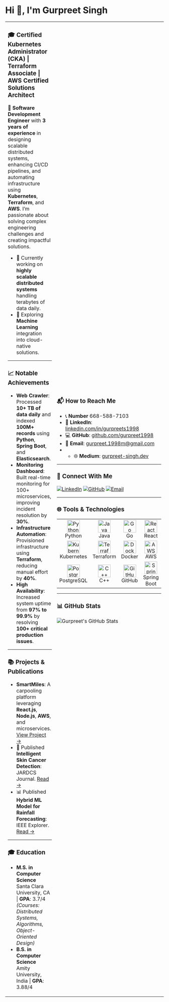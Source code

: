 # Hi 👋, I'm Gurpreet Singh

<table>
  <tr>
    <td>

### 🎓 Certified Kubernetes Administrator (CKA) | Terraform Associate | AWS Certified Solutions Architect

🚀 **Software Development Engineer** with **3 years of experience** in designing scalable distributed systems, enhancing CI/CD pipelines, and automating infrastructure using **Kubernetes**, **Terraform**, and **AWS**. I’m passionate about solving complex engineering challenges and creating impactful solutions.

- 🌟 Currently working on **highly scalable distributed systems** handling terabytes of data daily.
- 🌱 Exploring **Machine Learning** integration into cloud-native solutions.

---

### 📈 Notable Achievements
- **Web Crawler**: Processed **10+ TB of data daily** and indexed **100M+ records** using **Python**, **Spring Boot**, and **Elasticsearch**.
- **Monitoring Dashboard**: Built real-time monitoring for 100+ microservices, improving incident resolution by **30%**.
- **Infrastructure Automation**: Provisioned infrastructure using **Terraform**, reducing manual effort by **40%**.
- **High Availability**: Increased system uptime from **97% to 99.9%** by resolving **100+ critical production issues**.

---

### 📚 Projects & Publications
- **SmartMiles**: A carpooling platform leveraging **React.js**, **Node.js**, **AWS**, and microservices. [View Project →](#)
- 📰 Published **Intelligent Skin Cancer Detection**: JARDCS Journal. [Read →](#)
- 📊 Published **Hybrid ML Model for Rainfall Forecasting**: IEEE Explorer. [Read →](#)

---

### 🎓 Education
- **M.S. in Computer Science**  
  Santa Clara University, CA | **GPA**: 3.7/4  
  *(Courses: Distributed Systems, Algorithms, Object-Oriented Design)*  
- **B.S. in Computer Science**  
  Amity University, India | **GPA**: 3.88/4  

</td>
<td>

### 📬 How to Reach Me
- 📞 **Number** 668-588-7103
- 💼 **LinkedIn**: [linkedin.com/in/gurpreets1998](https://linkedin.com/in/gurpreets1998)  
- 💻 **GitHub**: [github.com/gurpreet1998](https://github.com/gurpreet1998)  
- 📧 **Email**: [gurpreet.1998m@gmail.com](mailto:gurpreet.1998m@gmail.com)
- - 🌐 **Medium**: [gurpreet-singh.dev](https://medium.com/devops-dev/externalizing-app-configuration-with-kubernetes-configmaps-helm-charts-and-terraform-a-deep-dive-bbe738705636)  

---

### 🌟 Connect With Me
[![LinkedIn](https://img.shields.io/badge/-LinkedIn-blue?logo=linkedin)](https://linkedin.com/in/gurpreets1998)
[![GitHub](https://img.shields.io/badge/-GitHub-black?logo=github)](https://github.com/gurpreet1998)
[![Email](https://img.shields.io/badge/-Email-red?logo=gmail)](mailto:gurpreet.1998m@gmail.com)

---

### 🌐 Tools & Technologies
<table>
  <tr>
    <td align="center"><img src="https://cdn.jsdelivr.net/gh/devicons/devicon/icons/python/python-original.svg" width="40" height="40" alt="Python"/><br>Python</td>
    <td align="center"><img src="https://cdn.jsdelivr.net/gh/devicons/devicon/icons/java/java-original.svg" width="40" height="40" alt="Java"/><br>Java</td>
    <td align="center"><img src="https://cdn.jsdelivr.net/gh/devicons/devicon/icons/go/go-original.svg" width="40" height="40" alt="Go"/><br>Go</td>
    <td align="center"><img src="https://cdn.jsdelivr.net/gh/devicons/devicon/icons/react/react-original.svg" width="40" height="40" alt="React"/><br>React</td>
  </tr>
  <tr>
    <td align="center"><img src="https://cdn.jsdelivr.net/gh/devicons/devicon/icons/kubernetes/kubernetes-plain.svg" width="40" height="40" alt="Kubernetes"/><br>Kubernetes</td>
    <td align="center"><img src="https://cdn.jsdelivr.net/gh/devicons/devicon/icons/terraform/terraform-original.svg" width="40" height="40" alt="Terraform"/><br>Terraform</td>
    <td align="center"><img src="https://cdn.jsdelivr.net/gh/devicons/devicon/icons/docker/docker-original.svg" width="40" height="40" alt="Docker"/><br>Docker</td>
    <td align="center"><img src="https://cdn.jsdelivr.net/gh/devicons/devicon/icons/aws/aws-original.svg" width="40" height="40" alt="AWS"/><br>AWS</td>
  </tr>
  <tr>
    <td align="center"><img src="https://cdn.jsdelivr.net/gh/devicons/devicon/icons/postgresql/postgresql-original.svg" width="40" height="40" alt="PostgreSQL"/><br>PostgreSQL</td>
    <td align="center"><img src="https://cdn.jsdelivr.net/gh/devicons/devicon/icons/cplusplus/cplusplus-original.svg" width="40" height="40" alt="C++"/><br>C++</td>
    <td align="center"><img src="https://cdn.jsdelivr.net/gh/devicons/devicon/icons/github/github-original.svg" width="40" height="40" alt="GitHub"/><br>GitHub</td>
    <td align="center"><img src="https://cdn.jsdelivr.net/gh/devicons/devicon/icons/spring/spring-original.svg" width="40" height="40" alt="Spring Boot"/><br>Spring Boot</td>
  </tr>
</table>

---

### 📊 GitHub Stats
![Gurpreet's GitHub Stats](https://github-readme-stats.vercel.app/api?username=gurpreet1998&show_icons=true&theme=radical)

</td>
  </tr>
</table>
